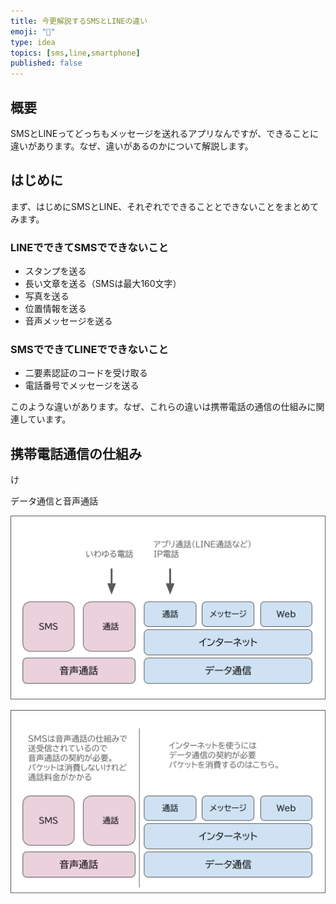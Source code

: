 ```yaml
---
title: 今更解説するSMSとLINEの違い
emoji: "💬"
type: idea
topics: [sms,line,smartphone]
published: false
---
```

## 概要
SMSとLINEってどっちもメッセージを送れるアプリなんですが、できることに違いがあります。なぜ、違いがあるのかについて解説します。

## はじめに
まず、はじめにSMSとLINE、それぞれでできることとできないことをまとめてみます。

### LINEでできてSMSでできないこと
- スタンプを送る
- 長い文章を送る（SMSは最大160文字）
- 写真を送る
- 位置情報を送る
- 音声メッセージを送る

### SMSでできてLINEでできないこと
- 二要素認証のコードを受け取る
- 電話番号でメッセージを送る

このような違いがあります。なぜ、これらの違いは携帯電話の通信の仕組みに関連しています。

## 携帯電話通信の仕組み
け

データ通信と音声通話

![](/images/sms/01.png)





![](/images/sms/02.png)